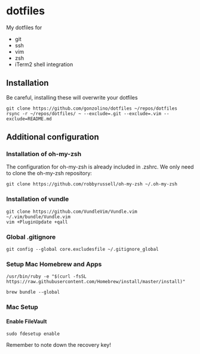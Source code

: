 # dotfiles
My dotfiles for

* git
* ssh
* vim
* zsh
* iTerm2 shell integration

## Installation
Be careful, installing these will overwrite your dotfiles

```shell
git clone https://github.com/gonzolino/dotfiles ~/repos/dotfiles
rsync -r ~/repos/dotfiles/ ~ --exclude=.git --exclude=.vim --exclude=README.md
```

## Additional configuration
### Installation of oh-my-zsh
The configuration for oh-my-zsh is already included in .zshrc.
We only need to clone the oh-my-zsh repository:

```shell
git clone https://github.com/robbyrussell/oh-my-zsh ~/.oh-my-zsh
```

### Installation of vundle

```shell
git clone https://github.com/VundleVim/Vundle.vim ~/.vim/bundle/Vundle.vim
vim +PluginUpdate +qall
```

### Global .gitignore

```
git config --global core.excludesfile ~/.gitignore_global
```

### Setup Mac Homebrew and Apps

```
/usr/bin/ruby -e "$(curl -fsSL https://raw.githubusercontent.com/Homebrew/install/master/install)"

brew bundle --global
```

### Mac Setup

#### Enable FileVault

```
sudo fdesetup enable
```

Remember to note down the recovery key!
